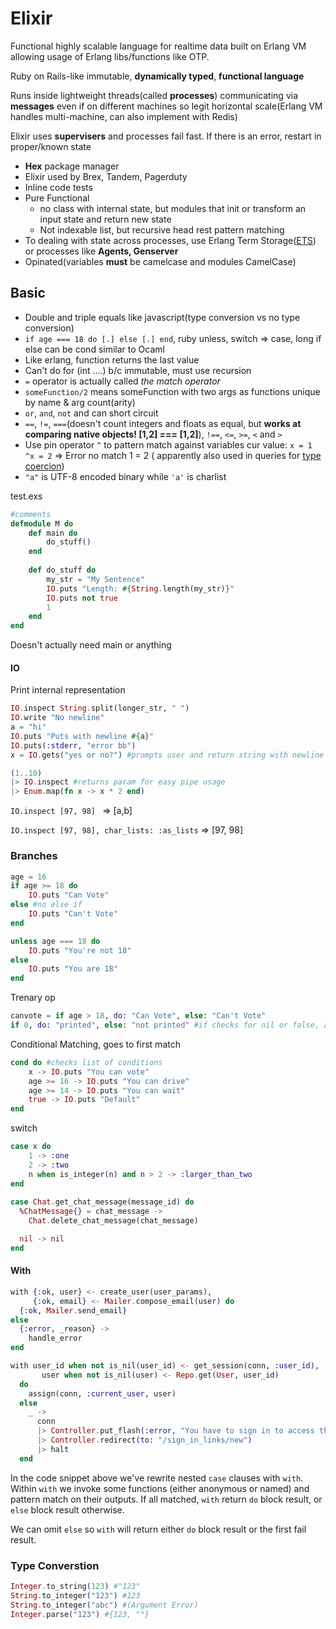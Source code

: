 # Elixir

Functional highly scalable language for realtime data built on Erlang VM allowing usage of Erlang libs/functions like OTP. 

Ruby on Rails-like immutable, **dynamically typed**, **functional language**

Runs inside lightweight threads(called **processes**) communicating via **messages** even if on different machines so legit horizontal scale(Erlang VM handles multi-machine, can also implement with Redis)

Elixir uses **supervisers** and processes fail fast. If there is an error, restart in proper/known state

- **Hex** package manager
- Elixir used by Brex, Tandem, Pagerduty
- Inline code tests
- Pure Functional
  - no class with internal state, but modules that init or transform an input state and return new state
  - Not indexable list, but recursive head rest pattern matching
- To dealing with state across processes, use Erlang Term Storage([ETS](http://www.erlang.org/doc/man/ets.html)) or processes like **Agents, Genserver**  
- Opinated(variables **must** be camelcase and modules CamelCase)

## Basic

- Double and triple equals like javascript(type conversion vs no type conversion)
- `if age === 18 do [.] else [.] end`, ruby unless, switch => case, long if else can be cond similar to Ocaml
- Like erlang, function returns the last value
- Can't do for (int ....) b/c immutable, must use recursion
-  `=` operator is actually called *the match operator*
- `someFunction/2` means someFunction with two args as functions unique by name & arg count(arity)
-  `or`, `and`, `not`  and can short circuit
-  `==`, `!=`, `===`(doesn't count integers and floats as equal, but **works at comparing native objects! [1,2] === [1,2]**), `!==`, `<=`, `>=`, `<` and `>`
-  Use pin operator `^` to pattern match against variables cur value: `x = 1 ^x = 2` => Error no match 1 = 2 ( apparently also used in queries for [type coercion](https://dev.to/lasseebert/til-ecto-s-pin-is-coercing-19fh))
-  `"a"` is UTF-8 encoded binary while `'a'` is charlist 

test.exs

```elixir
#comments
defmodule M do
	def main do
		do_stuff()		
	end
	
	def do_stuff do
		my_str = "My Sentence"
		IO.puts "Length: #{String.length(my_str)}"
		IO.puts not true
		1
	end
end
```

Doesn't actually need main or anything

#### IO

Print internal representation

```elixir
IO.inspect String.split(longer_str, " ") 
IO.write "No newline"
a = "hi"
IO.puts "Puts with newline #{a}" 
IO.puts(:stderr, "error bb")
x = IO.gets("yes or no?") #prompts user and return string with newline

(1..10)
|> IO.inspect #returns param for easy pipe usage
|> Enum.map(fn x -> x * 2 end)
```

`IO.inspect [97, 98] ` => [a,b]

`IO.inspect [97, 98], char_lists: :as_lists` => [97, 98]

### Branches

```elixir
age = 16
if age >= 18 do
	IO.puts "Can Vote"
else #no else if
	IO.puts "Can't Vote" 
end

unless age === 18 do 
	IO.puts "You're not 18"
else 
	IO.puts "You are 18"
end
```

Trenary op

```elixir
canvote = if age > 18, do: "Can Vote", else: "Can't Vote"
if 0, do: "printed", else: "not printed" #if checks for nil or false, anything else is true
```

Conditional Matching, goes to first match

```elixir
cond do #checks list of conditions
	x -> IO.puts "You can vote"
	age >= 16 -> IO.puts "You can drive"
	age >= 14 -> IO.puts "You can wait"
	true -> IO.puts "Default"
end
```

switch

```elixir
case x do
	1 -> :one
	2 -> :two
	n when is_integer(n) and n > 2 -> :larger_than_two
end
  
case Chat.get_chat_message(message_id) do
  %ChatMessage{} = chat_message ->				  
  	Chat.delete_chat_message(chat_message)

  nil -> nil
end
```

#### With

```elixir
with {:ok, user} <- create_user(user_params),
     {:ok, email} <- Mailer.compose_email(user) do
  {:ok, Mailer.send_email}
else
  {:error, _reason} ->
    handle_error
end

with user_id when not is_nil(user_id) <- get_session(conn, :user_id),
       user when not is_nil(user) <- Repo.get(User, user_id)
  do
    assign(conn, :current_user, user)
  else
    _ ->
      conn
      |> Controller.put_flash(:error, "You have to sign in to access this page.")
      |> Controller.redirect(to: "/sign_in_links/new")
      |> halt
  end
```

In the code snippet above we've rewrite nested `case` clauses with `with`. Within `with` we invoke some functions (either anonymous or named) and pattern match on their outputs. If all matched, `with` return `do` block result, or `else` block result otherwise.

We can omit `else` so `with` will return either `do` block result or the first fail result.

### Type Converstion

```elixir
Integer.to_string(123) #"123"
String.to_integer("123") #123
String.to_integer("abc") #(Argument Error)
Integer.parse("123") #{123, ""}
```

